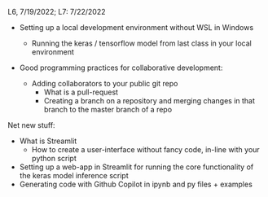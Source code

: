 L6, 7/19/2022; L7: 7/22/2022

- Setting up a local development environment without WSL in Windows 
    - Running the keras / tensorflow model from last class in your local environment 

- Good programming practices for collaborative development: 
    - Adding collaborators to your public git repo
        - What is a pull-request
        - Creating a branch on a repository and merging changes in that branch to the master branch of a repo 

Net new stuff:
- What is Streamlit 
    - How to create a user-interface without fancy code, in-line with your python script
- Setting up a web-app in Streamlit for running the core functionality of the keras model inference script
- Generating code with Github Copilot in ipynb and py files + examples 